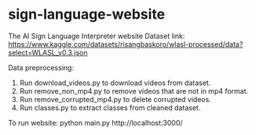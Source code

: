 # sign-language-website
The AI Sign Language Interpreter website 
Dataset link: https://www.kaggle.com/datasets/risangbaskoro/wlasl-processed/data?select=WLASL_v0.3.json

Data preprocessing:
1.  Run download_videos.py to download videos from dataset.
2.  Run remove_non_mp4.py to remove videos that are not in mp4 format.
3.  Run remove_corrupted_mp4.py to delete corrupted videos.
4.  Run classes.py to extract classes from cleaned dataset.

To run website:
python main.py
http://localhost:3000/